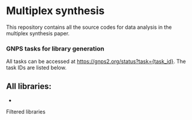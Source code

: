 # Multiplex synthesis

This repository contains all the source codes for data analysis in the multiplex synthesis paper.


### GNPS tasks for library generation

All tasks can be accessed at https://gnps2.org/status?task={task_id}. The task IDs are listed below. 


All libraries:
- 
- 

Filtered libraries

